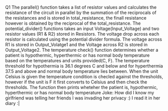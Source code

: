 Q1
 The parallel() function takes a list of resistor values and calculates the resistance of the circuit in parallel by the summation of the reciprocals of the resistances and is stored in total_resistance, the finall resistance however is obtained by the reciprocal of the total_resistance.
The potential_divider() functions takes an input Voltage(Input_Voltage) and two resistor values (R1 & R2) stored in Resistors. The voltage drop across each resistor is calculated using the potential divider formula. The voltage across R1 is stored in Output_Volatge1 and the Voltage across R2 is stored in Output_Voltage2.
The temperature check() function determines whether a patient is hypothermic, hyperthermic or has normal body temperature based on the temperatures and units provided(C, F). The temperature threshold for hypothermia is 36.1 degrees C and below and for hyperthermia 37.5 and above and normal body temperature lies between. When the unit Celsius is given the temperature condition is checled against the thresholds, however if the unit is F it first converts to Celsius and then check the thresholds. The function then prints wheteher the patient is, hypothermic, hyperthermic or has normal body temperature
Joke:
How did I know my girlfriend was telling her friends I was invading her privacy :) 
I read it in her diary :|

